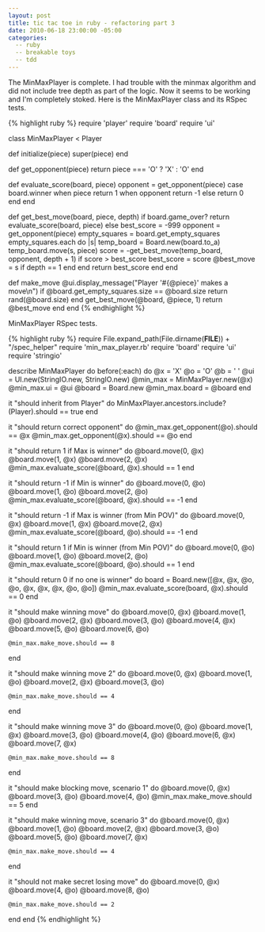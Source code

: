 ```yaml
---
layout: post
title: tic tac toe in ruby - refactoring part 3
date: 2010-06-18 23:00:00 -05:00
categories:
  -- ruby
  -- breakable toys
  -- tdd
---
```


The MinMaxPlayer is complete.  I had trouble with the minmax algorithm and did not include tree depth as part of the logic.  Now it seems to be working and I'm completely stoked.  Here is the MinMaxPlayer class and its RSpec tests.

{% highlight ruby %}
require 'player'
require 'board'
require 'ui'

class MinMaxPlayer < Player

  def initialize(piece)
    super(piece)
  end

  def get_opponent(piece)
    return piece === 'O' ? 'X' : 'O'
  end

  def evaluate_score(board, piece)
    opponent = get_opponent(piece)
    case board.winner
    when piece
      return 1
    when opponent
      return -1
    else
      return 0
    end
  end

  def get_best_move(board, piece, depth)
    if board.game_over?
      return evaluate_score(board, piece)
    else
      best_score = -999
      opponent = get_opponent(piece)
      empty_squares = board.get_empty_squares
      empty_squares.each do |s|
        temp_board = Board.new(board.to_a)
        temp_board.move(s, piece)
        score = -get_best_move(temp_board, opponent, depth + 1)
        if score > best_score
          best_score = score
          @best_move = s if depth == 1
        end
      end
      return best_score
    end
  end

  def make_move
    @ui.display_message("Player '#{@piece}' makes a move\n")
    if @board.get_empty_squares.size == @board.size
      return rand(@board.size)
    end
    get_best_move(@board, @piece, 1)
    return @best_move
  end
end
{% endhighlight %}

MinMaxPlayer RSpec tests.

{% highlight ruby %}
require File.expand_path(File.dirname(__FILE__)) + "/spec_helper"
require 'min_max_player.rb'
require 'board'
require 'ui'
require 'stringio'

describe MinMaxPlayer do
  before(:each) do
    @x = 'X'
    @o = 'O'
    @b = ' '
    @ui = UI.new(StringIO.new, StringIO.new)
    @min_max = MinMaxPlayer.new(@x)
    @min_max.ui = @ui
    @board = Board.new
    @min_max.board = @board
  end

  it "should inherit from Player" do
    MinMaxPlayer.ancestors.include?(Player).should == true
  end

  it "should return correct opponent" do
    @min_max.get_opponent(@o).should == @x
    @min_max.get_opponent(@x).should == @o
  end

  it "should return 1 if Max is winner" do
    @board.move(0, @x)
    @board.move(1, @x)
    @board.move(2, @x)
    @min_max.evaluate_score(@board, @x).should == 1
  end

  it "should return -1 if Min is winner" do
    @board.move(0, @o)
    @board.move(1, @o)
    @board.move(2, @o)
    @min_max.evaluate_score(@board, @x).should == -1
  end

  it "should return -1 if Max is winner (from Min POV)" do
    @board.move(0, @x)
    @board.move(1, @x)
    @board.move(2, @x)
    @min_max.evaluate_score(@board, @o).should == -1
  end

  it "should return 1 if Min is winner (from Min POV)" do
    @board.move(0, @o)
    @board.move(1, @o)
    @board.move(2, @o)
    @min_max.evaluate_score(@board, @o).should == 1
  end

  it "should return 0 if no one is winner" do
    board = Board.new([@x, @x, @o, @o, @x, @x, @x, @o, @o])
    @min_max.evaluate_score(board, @x).should == 0
  end

  it "should make winning move" do
    @board.move(0, @x)
    @board.move(1, @o)
    @board.move(2, @x)
    @board.move(3, @o)
    @board.move(4, @x)
    @board.move(5, @o)
    @board.move(6, @o)

    @min_max.make_move.should == 8
  end

  it "should make winning move 2" do
    @board.move(0, @x)
    @board.move(1, @o)
    @board.move(2, @x)
    @board.move(3, @o)

    @min_max.make_move.should == 4
  end

  it "should make winning move 3" do
    @board.move(0, @o)
    @board.move(1, @x)
    @board.move(3, @o)
    @board.move(4, @o)
    @board.move(6, @x)
    @board.move(7, @x)

    @min_max.make_move.should == 8
  end

  it "should make blocking move, scenario 1" do
    @board.move(0, @x)
    @board.move(3, @o)
    @board.move(4, @o)
    @min_max.make_move.should == 5
  end

  it "should make winning move, scenario 3" do
    @board.move(0, @x)
    @board.move(1, @o)
    @board.move(2, @x)
    @board.move(3, @o)
    @board.move(5, @o)
    @board.move(7, @x)

    @min_max.make_move.should == 4
  end

  it "should not make secret losing move" do
    @board.move(0, @x)
    @board.move(4, @o)
    @board.move(8, @o)

    @min_max.make_move.should == 2
  end
end
{% endhighlight %}
